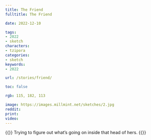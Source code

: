 ```yaml
---
title: The Friend
fulltitle: The Friend

date: 2022-12-10

tags: 
- 2022
- sketch
characters:
- tzipora
categories:
- sketch
keywords:
- 2022

url: /stories/friend/

toc: false

rgb: 115, 182, 113

image: https://images.millmint.net/sketches/2.jpg
reddit:
print:
video:
---
```

{{<note caption>}}
Trying to figure out what’s going on inside that head of hers.
{{</note>}}